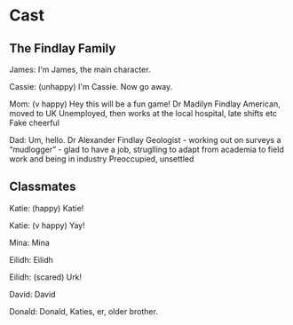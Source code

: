 
# Cast

## The Findlay Family

James: I'm James, the main character.

Cassie: (unhappy) I'm Cassie. Now go away.

Mom: (v happy) Hey this will be a fun game!
Dr Madilyn Findlay
American, moved to UK
Unemployed, then works at the local hospital, late shifts etc
Fake cheerful

Dad: Um, hello.
Dr Alexander Findlay
Geologist - working out on surveys a “mudlogger” - glad to have a job, struglling to adapt from academia to field work and being in industry
Preoccupied, unsettled


## Classmates

Katie: (happy) Katie!

Katie: (v happy) Yay!

Mina: Mina

Eilidh: Eilidh

Eilidh: (scared) Urk!

David: David

Donald: Donald, Katies, er, older brother.

